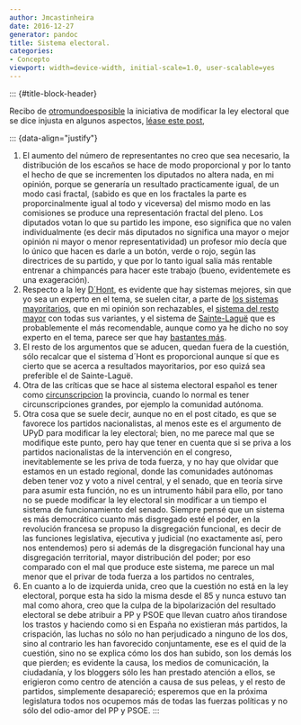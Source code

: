 ```yaml
---
author: Jmcastinheira
date: 2016-12-27
generator: pandoc
title: Sistema electoral.
categories:
- Concepto
viewport: width=device-width, initial-scale=1.0, user-scalable=yes
---
```


::: {#title-block-header}

Recibo de [otromundoesposible](http://www.otromundoesposible.com/) la
iniciativa de modificar la ley electoral que se dice injusta en algunos
aspectos, [léase este post](http://www.otromundoesposible.com/?p=1577),

::: {data-align="justify"}
1.  El aumento del número de representantes no creo que sea necesario,
    la distribución de los escaños se hace de modo proporcional y por lo
    tanto el hecho de que se incrementen los diputados no altera nada,
    en mi opinión, porque se generaría un resultado practicamente igual,
    de un modo casi fractal, (sabido es que en los fractales la parte es
    proporcinalmente igual al todo y viceversa) del mismo modo en las
    comisiones se produce una representación fractal del pleno. Los
    diputados votan lo que su partido les impone, eso significa que no
    valen individualmente (es decir más diputados no significa una mayor
    o mejor opinión ni mayor o menor representatividad) un profesor mío
    decía que lo único que hacen es darle a un botón, verde o rojo,
    según las directrices de su partido, y que por lo tanto igual salía
    más rentable entrenar a chimpancés para hacer este trabajo (bueno,
    evidentemete es una exageración).
2.  Respecto a la ley
    [D´Hont](http://es.wikipedia.org/wiki/Sistema_D%27Hondt), es
    evidente que hay sistemas mejores, sin que yo sea un experto en el
    tema, se suelen citar, a parte de [los sistemas
    mayoritarios](http://es.wikipedia.org/wiki/Sistema_electoral_mayoritario),
    que en mi opinión son rechazables, el [sistema del resto
    mayor](http://es.wikipedia.org/wiki/Cociente_y_residuo_electoral)
    con todas sus variantes, y el sistema de
    [Sainte-Laguë](http://es.wikipedia.org/wiki/M%C3%A9todo_Sainte-Lagu%C3%AB)
    que es probablemente el más recomendable, aunque como ya he dicho no
    soy experto en el tema, parece ser que hay [bastantes
    más](http://es.wikipedia.org/wiki/Categor%C3%ADa:Sistemas_electorales).
3.  El resto de los argumentos que se aducen, quedan fuera de la
    cuestión, sólo recalcar que el sistema d´Hont es proporcional aunque
    sí que es cierto que se acerca a resultados mayoritarios, por eso
    quizá sea preferible el de Sainte-Laguë.
4.  Otra de las críticas que se hace al sistema electoral español es
    tener como
    [circunscripcion](http://es.wikipedia.org/wiki/Circunscripci%C3%B3n)
    la provincia, cuando lo normal es tener circunscripciones grandes,
    por ejemplo la comunidad autónoma.
5.  Otra cosa que se suele decir, aunque no en el post citado, es que se
    favorece los partidos nacionalistas, al menos este es el argumento
    de UPyD para modificar la ley electoral; bien, no me parece mal que
    se modifique este punto, pero hay que tener en cuenta que si se
    priva a los partidos nacionalistas de la intervención en el
    congreso, inevitablemente se les priva de toda fuerza, y no hay que
    olvidar que estamos en un estado regional, donde las comunidades
    autónomas deben tener voz y voto a nivel central, y el senado, que
    en teoría sirve para asumir esta función, no es un intrumento hábil
    para ello, por tano no se puede modificar la ley electoral sin
    modificar a un tiempo el sistema de funcionamiento del senado.
    Siempre pensé que un sistema es más democrático cuanto más
    disgregado esté el poder, en la revolución francesa se propuso la
    disgregación funcional, es decir de las funciones legislativa,
    ejecutiva y judicial (no exactamente así, pero nos entendemos) pero
    si además de la disgregación funcional hay una disgregación
    territorial, mayor distribución del poder; por eso comparado con el
    mal que produce este sistema, me parece un mal menor que el privar
    de toda fuerza a los partidos no centrales,
6.  En cuanto a lo de izquierda unida, creo que la cuestión no está en
    la ley electoral, porque esta ha sido la misma desde el 85 y nunca
    estuvo tan mal como ahora, creo que la culpa de la bipolarización
    del resultado electoral se debe atribuir a PP y PSOE que llevan
    cuatro años tirandose los trastos y haciendo como si en España no
    existieran más partidos, la crispación, las luchas no sólo no han
    perjudicado a ninguno de los dos, sino al contrario les han
    favorecido conjuntamente, ese es el quid de la cuestión, sino no se
    explica cómo los dos han subido, son los demás los que pierden; es
    evidente la causa, los medios de comunicación, la ciudadanía, y los
    bloggers sólo les han prestado atención a ellos, se erigieron como
    centro de atención a causa de sus peleas, y el resto de partidos,
    simplemente desapareció; esperemos que en la próxima legislatura
    todos nos ocupemos más de todas las fuerzas políticas y no sólo del
    odio-amor del PP y PSOE.
:::
